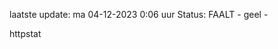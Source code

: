 laatste update: 
ma 04-12-2023  0:06   uur 
Status: FAALT - geel - 
<div class="service Y">httpstat</div>